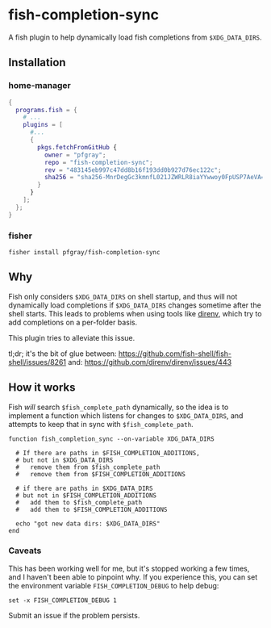 # fish-completion-sync

A fish plugin to help dynamically load fish completions from `$XDG_DATA_DIRS`.

## Installation

### home-manager

```nix
{
  programs.fish = {
    # ...
    plugins = [
      #...
      {
        pkgs.fetchFromGitHub {
          owner = "pfgray";
          repo = "fish-completion-sync";
          rev = "483145eb997c47dd8b16f193dd0b927d76ec122c";
          sha256 = "sha256-MnrDegGc3kmnfL021JZWRLR8iaYYwwoy0FpUSP7AeVA=";
        }
      }
    ];
  };
}
```

### fisher
```
fisher install pfgray/fish-completion-sync
```

## Why

Fish only considers `$XDG_DATA_DIRS` on shell startup, and thus will not dynamically load completions if `$XDG_DATA_DIRS` changes sometime after the shell starts. This leads to problems when using tools like [direnv](https://github.com/direnv/direnv), which try to add completions on a per-folder basis.

This plugin tries to alleviate this issue.

tl;dr; it's the bit of glue between:
https://github.com/fish-shell/fish-shell/issues/8261
and:
https://github.com/direnv/direnv/issues/443

## How it works

Fish _will_ search `$fish_complete_path` dynamically, so the idea is to implement a function which listens for changes to `$XDG_DATA_DIRS`, and attempts to keep that in sync with `$fish_complete_path`.

```
function fish_completion_sync --on-variable XDG_DATA_DIRS
   
  # If there are paths in $FISH_COMPLETION_ADDITIONS,
  # but not in $XDG_DATA_DIRS
  #   remove them from $fish_complete_path
  #   remove them from $FISH_COMPLETION_ADDITIONS

  # if there are paths in $XDG_DATA_DIRS
  # but not in $FISH_COMPLETION_ADDITIONS
  #   add them to $fish_complete_path
  #   add them to $FISH_COMPLETION_ADDITIONS

  echo "got new data dirs: $XDG_DATA_DIRS"
end
```

### Caveats

This has been working well for me, but it's stopped working a few times, and I haven't been able to pinpoint why. If you experience this, you can set the environment variable `FISH_COMPLETION_DEBUG` to help debug:

```fish
set -x FISH_COMPLETION_DEBUG 1
```

Submit an issue if the problem persists.